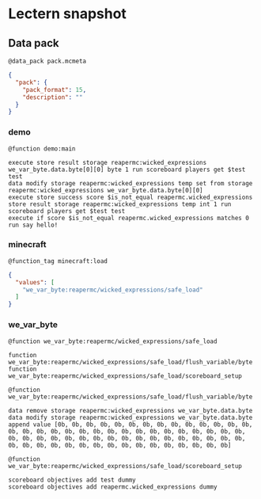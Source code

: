 # Lectern snapshot

## Data pack

`@data_pack pack.mcmeta`

```json
{
  "pack": {
    "pack_format": 15,
    "description": ""
  }
}
```

### demo

`@function demo:main`

```mcfunction
execute store result storage reapermc:wicked_expressions we_var_byte.data.byte[0][0] byte 1 run scoreboard players get $test test
data modify storage reapermc:wicked_expressions temp set from storage reapermc:wicked_expressions we_var_byte.data.byte[0][0]
execute store success score $is_not_equal reapermc.wicked_expressions store result storage reapermc:wicked_expressions temp int 1 run scoreboard players get $test test
execute if score $is_not_equal reapermc.wicked_expressions matches 0 run say hello!
```

### minecraft

`@function_tag minecraft:load`

```json
{
  "values": [
    "we_var_byte:reapermc/wicked_expressions/safe_load"
  ]
}
```

### we_var_byte

`@function we_var_byte:reapermc/wicked_expressions/safe_load`

```mcfunction
function we_var_byte:reapermc/wicked_expressions/safe_load/flush_variable/byte
function we_var_byte:reapermc/wicked_expressions/safe_load/scoreboard_setup
```

`@function we_var_byte:reapermc/wicked_expressions/safe_load/flush_variable/byte`

```mcfunction
data remove storage reapermc:wicked_expressions we_var_byte.data.byte
data modify storage reapermc:wicked_expressions we_var_byte.data.byte append value [0b, 0b, 0b, 0b, 0b, 0b, 0b, 0b, 0b, 0b, 0b, 0b, 0b, 0b, 0b, 0b, 0b, 0b, 0b, 0b, 0b, 0b, 0b, 0b, 0b, 0b, 0b, 0b, 0b, 0b, 0b, 0b, 0b, 0b, 0b, 0b, 0b, 0b, 0b, 0b, 0b, 0b, 0b, 0b, 0b, 0b, 0b, 0b, 0b, 0b, 0b, 0b, 0b, 0b, 0b, 0b, 0b, 0b, 0b, 0b, 0b, 0b, 0b, 0b]
```

`@function we_var_byte:reapermc/wicked_expressions/safe_load/scoreboard_setup`

```mcfunction
scoreboard objectives add test dummy
scoreboard objectives add reapermc.wicked_expressions dummy
```
